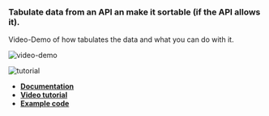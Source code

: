 ### Tabulate data from an API an make it sortable (if the API allows it).

Video-Demo of how tabulates the data and what you can do with it.

![video-demo](https://res.cloudinary.com/dmtvwe2ur/image/upload/v1624817121/js-smart-table/demo_ysewdu.gif)

![tutorial](https://res.cloudinary.com/dmtvwe2ur/image/upload/v1624835333/js-smart-table/ejemplo_xryrbn.png)

* **[Documentation](https://programador51.github.io/js-smart-table/)**
* **[Video tutorial](https://www.youtube.com/watch?v=R1qauiXDGDY)**
* **[Example code](https://github.com/programador51/example-js-smart-table)**